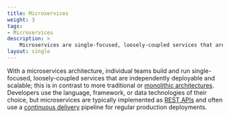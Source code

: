 ```yaml
---
title: Microservices
weight: 3
tags:
- Microservices
description: >
    Microservices are single-focused, loosely-coupled services that are independently deployable and scalable.
layout: single
---
```


With a microservices architecture, individual teams build and run single-focused, loosely-coupled services that are independently deployable and scalable; this is in contrast to more traditional or [monolithic architectures](/guides/microservices/deconstructing-the-monolith). Developers use the language, framework, or data technologies of their choice, but microservices are typically implemented as [REST APIs](/guides/microservices/basics-of-rest) and often use a [continuous delivery](/guides/ci-cd/ci-cd-what-is) pipeline for regular production deployments.